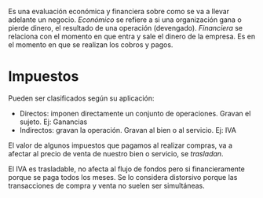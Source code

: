 Es una evaluación económica y financiera sobre como se va a llevar adelante un negocio.
*Económico* se refiere a si una organización gana o pierde dinero, el resultado de una operación (devengado).
*Financiera* se relaciona con el momento en que entra y sale el dinero de la empresa. Es en el momento en que se realizan los cobros y pagos.

# Impuestos

Pueden ser clasificados según su aplicación:
- Directos: imponen directamente un conjunto de operaciones. Gravan el sujeto. Ej: Ganancias
- Indirectos: gravan la operación. Gravan al bien o al servicio. Ej: IVA

El valor de algunos impuestos que pagamos al realizar compras, va a afectar al precio de venta de nuestro bien o servicio, se *trasladan*.

El IVA es trasladable, no afecta al flujo de fondos pero si financieramente porque se paga todos los meses. Se lo considera distorsivo porque las transacciones de compra y venta no suelen ser simultáneas.


